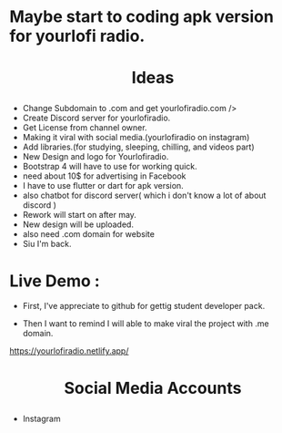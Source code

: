 # Maybe start to coding apk version for yourlofi radio.

# <p align="center">Ideas</p>

- Change Subdomain to .com and get yourlofiradio.com />
- Create Discord server for yourlofiradio.
- Get License from channel owner.
- Making it viral with social media.(yourlofiradio on instagram)
- Add libraries.(for studying, sleeping, chilling, and videos part)
- New Design and logo for Yourlofiradio.
- Bootstrap 4 will have to use for working quick.
- need about 10$ for advertising in Facebook
- I have to use flutter or dart for apk version.
- also chatbot for discord server( which i don't know a lot of about discord )
- Rework will start on after may.
- New design will be uploaded.
- also need .com domain for website
- Siu I'm back.

# Live Demo :
 
- First, I've appreciate to github for gettig student developer pack.

- Then I want to remind I will able to make viral the project with .me domain.

https://yourlofiradio.netlify.app/  


# <p align="center">Social Media Accounts</p>
 - Instagram
 